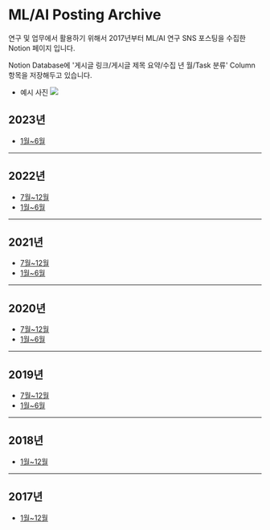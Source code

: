 # ML/AI Posting Archive
연구 및 업무에서 활용하기 위해서 2017년부터 ML/AI 연구 SNS 포스팅을 수집한 Notion 페이지 입니다.

Notion Database에 '게시글 링크/게시글 제목 요약/수집 년 월/Task 분류' Column 항목을 저장해두고 있습니다.
* 예시 사진
![](https://github.com/msp3887/ML-AI-Posting-Archive/blob/main/example.png?raw=true)

## 2023년
- [1월~6월](https://charm-honeycrisp-c3c.notion.site/a34d886e8a3c499f8b568f031981df80)
___
## 2022년
- [7월~12월](https://charm-honeycrisp-c3c.notion.site/1b69a142718a467497c13c79c1a48033)
- [1월~6월](https://charm-honeycrisp-c3c.notion.site/17c6222efbd7450ab9e3c073818326b3)
___
## 2021년
- [7월~12월](https://charm-honeycrisp-c3c.notion.site/5943639ecfc74f4db9ffc8551bb67e1d)
- [1월~6월](https://charm-honeycrisp-c3c.notion.site/0d6c48d6249e4708acc62367ae2a4ead)
___
## 2020년
- [7월~12월](notion.so/4f757b75e12945c9885d1b521be56208?v=63b65b2b8c79478e9b2284d43d8c06db)
- [1월~6월](notion.so/ed7e36e8de9e4a258c4c62e8e2a68f59?v=1228bb539215409086b527a8fb438b77)
___
## 2019년
- [7월~12월](https://charm-honeycrisp-c3c.notion.site/fc2edc4258ac4497892c4449f57664b9?v=cd7e00401f3948b98c05a10dcd7c82dd)
- [1월~6월](https://charm-honeycrisp-c3c.notion.site/d90abeace4d44ce5bfc09e3cac0114e6?v=dfe356c2af704f37a2746f922683d383)
___
## 2018년
- [1월~12월](https://charm-honeycrisp-c3c.notion.site/e6750b52ea0b461697bbe97d04b81894?v=8aef8b38c5244c14b1974d0e6c157438)
___
## 2017년
- [1월~12월](https://charm-honeycrisp-c3c.notion.site/76540d6878b847e0b6a6f761c7ebf3dc?v=73a2d0caecc94314b9bf9f1a9c9ebdd6)
